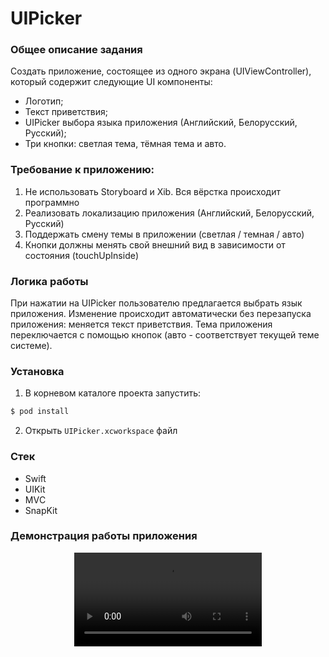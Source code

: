 # UIPicker

### Общее описание задания
Создать приложение, состоящее из одного экрана (UIViewController), который содержит следующие UI компоненты:
- Логотип;
- Текст приветствия;
- UIPicker выбора языка приложения (Английский, Белорусский, Русский);
- Три кнопки: светлая тема, тёмная тема и авто.

### Требование к приложению:
1. Не использовать Storyboard и Xib. Вся вёрстка происходит программно
2. Реализовать локализацию приложения (Английский, Белорусский, Русский)
3. Поддержать смену темы в приложении (светлая / темная / авто)
4. Кнопки должны менять свой внешний вид в зависимости от состояния (touchUpInside)

### Логика работы
При нажатии на UIPicker пользователю предлагается выбрать язык приложения. Изменение происходит автоматически без перезапуска приложения: меняется текст приветствия. Тема приложения переключается с помощью кнопок (авто - соответствует текущей теме системе).

### Установка
1) В корневом каталоге проекта запустить:
```bash
$ pod install
```
2) Открыть `UIPicker.xcworkspace` файл

### Стек
 - Swift
 - UIKit
 - MVС
 - SnapKit

### Демонстрация работы приложения
<div align="center">
  <video src="https://user-images.githubusercontent.com/69767713/206937312-e16e5d95-59c1-497c-9121-d0c1948b9b5a.mp4"/>
<div/>
